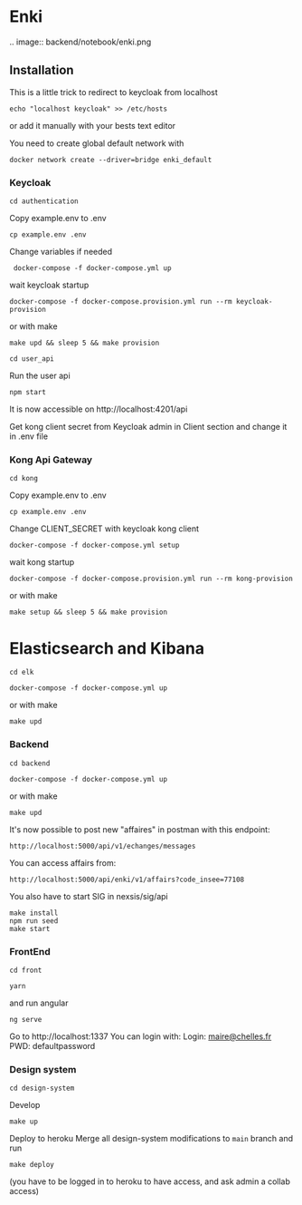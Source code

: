 # Enki
.. image:: backend/notebook/enki.png

## Installation

This is a little trick to redirect to keycloak from localhost 
```
echo "localhost keycloak" >> /etc/hosts
```
or add it manually with your bests text editor 

You need to create global default network with 
```
docker network create --driver=bridge enki_default
``` 

### Keycloak
```
cd authentication
```
Copy example.env to .env 
```
cp example.env .env
``` 
Change variables if needed

```
 docker-compose -f docker-compose.yml up 
```
wait keycloak startup
``` 
docker-compose -f docker-compose.provision.yml run --rm keycloak-provision
```

or with make 
```
make upd && sleep 5 && make provision 
```

````
cd user_api
````
Run the user api
```
npm start
````
It is now accessible on http://localhost:4201/api


Get kong client secret from Keycloak admin in Client section and change it in .env file
### Kong Api Gateway

```
cd kong
```
Copy example.env to .env 
```
cp example.env .env
``` 
Change CLIENT_SECRET with keycloak kong client

``` 
docker-compose -f docker-compose.yml setup 
```
wait kong startup 
```
docker-compose -f docker-compose.provision.yml run --rm kong-provision
```

or with make 
```
make setup && sleep 5 && make provision 
```
# Elasticsearch and Kibana
```
cd elk
```
```
docker-compose -f docker-compose.yml up
```
or with make 
```
make upd
```
### Backend
```
cd backend
```

```
docker-compose -f docker-compose.yml up
```
or with make 
```
make upd 
```

It's now possible to post new "affaires" in postman with this endpoint:

```
http://localhost:5000/api/v1/echanges/messages
```

You can access affairs from:
```
http://localhost:5000/api/enki/v1/affairs?code_insee=77108
```
You also have to start SIG in nexsis/sig/api
```
make install
npm run seed
make start
```

### FrontEnd
```
cd front
```

```
yarn
```

and run angular
```
ng serve 
```

Go to http://localhost:1337
You can login with:
Login: maire@chelles.fr
PWD: defaultpassword


### Design system
````
cd design-system
````

Develop
```
make up
````

Deploy to heroku
Merge all design-system modifications to `main` branch
and run
```
make deploy
```
(you have to be logged in to heroku to have access, and ask admin a collab access)

